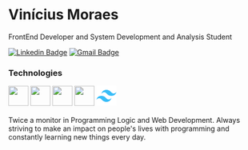 # Vinícius Moraes

FrontEnd Developer and System Development and Analysis Student

[![Linkedin Badge](https://img.shields.io/badge/-Vinicius%20Moraes-09f?style=flat-square&logo=Linkedin&logoColor=white&link=https://www.linkedin.com/in/vmoraes424/)](https://www.linkedin.com/in/vmoraes424/)
[![Gmail Badge](https://img.shields.io/badge/-vmoraes424@gmail.com-09f?style=flat-square&logo=Gmail&logoColor=white&link=mailto:vmoraes424@gmail.com)](mailto:vmoraes424@gmail.com)

<div align="left">
  <h3>Technologies</h3>
  <img height="40" width="40" src="https://cdn.jsdelivr.net/gh/devicons/devicon/icons/html5/html5-original.svg" />  
  <img height="40" width="40" src="https://cdn.jsdelivr.net/gh/devicons/devicon/icons/css3/css3-original.svg" />
  <img height="40" width="40" src="https://cdn.jsdelivr.net/gh/devicons/devicon/icons/javascript/javascript-original.svg" />
  <img height="40" width="40" src="https://cdn.jsdelivr.net/gh/devicons/devicon/icons/react/react-original.svg" />
  <img height="40" width="40" src="https://raw.githubusercontent.com/devicons/devicon/v2.15.1/icons/tailwindcss/tailwindcss-plain.svg" />
</div>
<br />
Twice a monitor in Programming Logic and Web Development. Always striving to make an impact on people's lives with programming and constantly learning new things every day.

